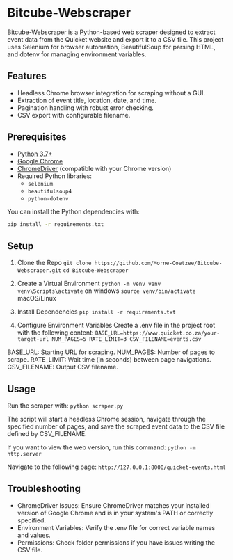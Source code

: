 # Bitcube-Webscraper

Bitcube-Webscraper is a Python-based web scraper designed to extract event data from the Quicket website and export it to a CSV file. This project uses Selenium for browser automation, BeautifulSoup for parsing HTML, and dotenv for managing environment variables.

## Features

- Headless Chrome browser integration for scraping without a GUI.
- Extraction of event title, location, date, and time.
- Pagination handling with robust error checking.
- CSV export with configurable filename.

## Prerequisites

- [Python 3.7+](https://www.python.org/downloads/)
- [Google Chrome](https://www.google.com/chrome/)
- [ChromeDriver](https://sites.google.com/a/chromium.org/chromedriver/) (compatible with your Chrome version)
- Required Python libraries:
  - `selenium`
  - `beautifulsoup4`
  - `python-dotenv`

You can install the Python dependencies with:

```bash
pip install -r requirements.txt
```

## Setup

1. Clone the Repo
`git clone https://github.com/Morne-Coetzee/Bitcube-Webscraper.git`
`cd Bitcube-Webscraper`

2. Create a Virtual Environment
`python -m venv venv`
`venv\Scripts\activate` on windows
`source venv/bin/activate` macOS/Linux

3. Install Dependencies
`pip install -r requirements.txt`

4. Configure Environment Variables
Create a .env file in the project root with the following content:
`
BASE_URL=https://www.quicket.co.za/your-target-url
NUM_PAGES=5
RATE_LIMIT=3
CSV_FILENAME=events.csv
`

BASE_URL: Starting URL for scraping.
NUM_PAGES: Number of pages to scrape.
RATE_LIMIT: Wait time (in seconds) between page navigations.
CSV_FILENAME: Output CSV filename.

## Usage

Run the scraper with:
`python scraper.py`

The script will start a headless Chrome session, navigate through the specified number of pages, and save the scraped event data to the CSV file defined by CSV_FILENAME.

If you want to view the web version, run this command:
`python -m http.server`

Navigate to the following page:
`http://127.0.0.1:8000/quicket-events.html`

## Troubleshooting

- ChromeDriver Issues: Ensure ChromeDriver matches your installed version of Google Chrome and is in your system's PATH or correctly specified.
- Environment Variables: Verify the .env file for correct variable names and values.
- Permissions: Check folder permissions if you have issues writing the CSV file.
